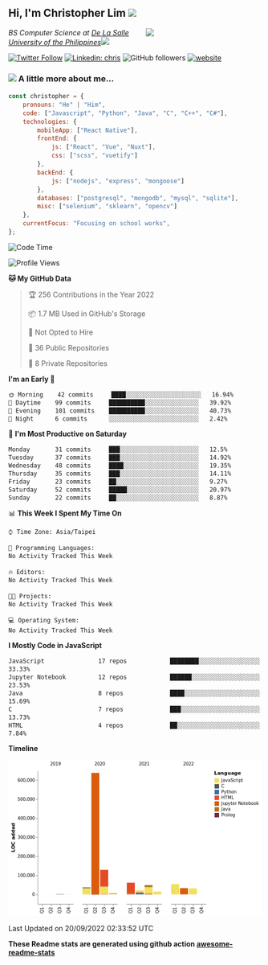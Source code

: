 <h2>Hi, I'm Christopher Lim <img src="https://media3.giphy.com/media/r3SVtaGUukD5V6UjzP/giphy.gif" width="50" /></h2>
<img align='right' src="https://media.giphy.com/media/M9gbBd9nbDrOTu1Mqx/giphy.gif" width="230">
<p><em>BS Computer Science at <a href="https://www.dlsu.edu.ph/">De La Salle University of the Philippines</a><img src="https://media.giphy.com/media/WUlplcMpOCEmTGBtBW/giphy.gif" width="30"> 
</em></p>

[![Twitter Follow](https://img.shields.io/twitter/follow/ClovesJL?label=Follow)](https://twitter.com/intent/follow?screen_name=ClovesJL)
[![Linkedin: chris](https://img.shields.io/badge/-chris-blue?style=flat-square&logo=Linkedin&logoColor=white&link=https://www.linkedin.com/in/christopher-lim-122831183/)](https://www.linkedin.com/in/christopher-lim-122831183/)
![GitHub followers](https://img.shields.io/github/followers/cc-visionary?label=Follow&style=social)
[![website](https://img.shields.io/badge/Website-46a2f1.svg?&style=flat-square&logo=Google-Chrome&logoColor=white&link=http://christopherlim.surge.sh/)](http://christopherlim.surge.sh/)

### <img src="https://media.giphy.com/media/VgCDAzcKvsR6OM0uWg/giphy.gif" width="50"> A little more about me...  

```javascript
const christopher = {
    pronouns: "He" | "Him",
    code: ["Javascript", "Python", "Java", "C", "C++", "C#"],
    technologies: {
        mobileApp: ["React Native"],
        frontEnd: {
            js: ["React", "Vue", "Nuxt"],
            css: ["scss", "vuetify"]
        },
        backEnd: {
            js: ["nodejs", "express", "mongoose"]
        },
        databases: ["postgresql", "mongodb", "mysql", "sqlite"],
        misc: ["selenium", "sklearn", "opencv"]
    },
    currentFocus: "Focusing on school works",
};
```

<!--START_SECTION:waka-->
![Code Time](http://img.shields.io/badge/Code%20Time-479%20hrs%2038%20mins-blue)

![Profile Views](http://img.shields.io/badge/Profile%20Views-0-blue)

**🐱 My GitHub Data** 

> 🏆 256 Contributions in the Year 2022
 > 
> 📦 1.7 MB Used in GitHub's Storage 
 > 
> 🚫 Not Opted to Hire
 > 
> 📜 36 Public Repositories 
 > 
> 🔑 8 Private Repositories  
 > 
**I'm an Early 🐤** 

```text
🌞 Morning    42 commits     ████░░░░░░░░░░░░░░░░░░░░░   16.94% 
🌆 Daytime    99 commits     ██████████░░░░░░░░░░░░░░░   39.92% 
🌃 Evening    101 commits    ██████████░░░░░░░░░░░░░░░   40.73% 
🌙 Night      6 commits      ░░░░░░░░░░░░░░░░░░░░░░░░░   2.42%

```
📅 **I'm Most Productive on Saturday** 

```text
Monday       31 commits     ███░░░░░░░░░░░░░░░░░░░░░░   12.5% 
Tuesday      37 commits     ███░░░░░░░░░░░░░░░░░░░░░░   14.92% 
Wednesday    48 commits     ████░░░░░░░░░░░░░░░░░░░░░   19.35% 
Thursday     35 commits     ███░░░░░░░░░░░░░░░░░░░░░░   14.11% 
Friday       23 commits     ██░░░░░░░░░░░░░░░░░░░░░░░   9.27% 
Saturday     52 commits     █████░░░░░░░░░░░░░░░░░░░░   20.97% 
Sunday       22 commits     ██░░░░░░░░░░░░░░░░░░░░░░░   8.87%

```


📊 **This Week I Spent My Time On** 

```text
⌚︎ Time Zone: Asia/Taipei

💬 Programming Languages: 
No Activity Tracked This Week

🔥 Editors: 
No Activity Tracked This Week

🐱‍💻 Projects: 
No Activity Tracked This Week

💻 Operating System: 
No Activity Tracked This Week

```

**I Mostly Code in JavaScript** 

```text
JavaScript               17 repos            ████████░░░░░░░░░░░░░░░░░   33.33% 
Jupyter Notebook         12 repos            ██████░░░░░░░░░░░░░░░░░░░   23.53% 
Java                     8 repos             ████░░░░░░░░░░░░░░░░░░░░░   15.69% 
C                        7 repos             ███░░░░░░░░░░░░░░░░░░░░░░   13.73% 
HTML                     4 repos             ██░░░░░░░░░░░░░░░░░░░░░░░   7.84%

```


**Timeline**

![Chart not found](https://raw.githubusercontent.com/cc-visionary/cc-visionary/master/charts/bar_graph.png) 


 Last Updated on 20/09/2022 02:33:52 UTC
<!--END_SECTION:waka-->

**These Readme stats are generated using github action [awesome-readme-stats](https://github.com/anmol098/waka-readme-stats)**
